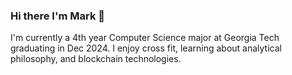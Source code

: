 ### Hi there I'm Mark 👋

I'm currently a 4th year Computer Science major at Georgia Tech graduating in Dec 2024. 
I enjoy cross fit, learning about analytical philosophy, and blockchain technologies. 


<!--
**Marktmassey12/Marktmassey12** is a ✨ _special_ ✨ repository because its `README.md` (this file) appears on your GitHub profile.

Here are some ideas to get you started:

- 🔭 I’m currently working on ...
- 🌱 I’m currently learning ...
- 👯 I’m looking to collaborate on ...
- 🤔 I’m looking for help with ...
- 💬 Ask me about ...
- 📫 How to reach me: ...
- 😄 Pronouns: ...
- ⚡ Fun fact: ...
-->
